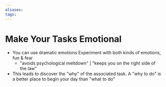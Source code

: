 ```yaml
---
aliases: 
tags: 
---
```

# Make Your Tasks Emotional
-   You can use dramatic emotions Experiment with both kinds of emotions, fun & fear
    -   "avoids psychological meltdown" | "keeps you on the right side of the law"
-   This leads to discover the "why" of the associated task. A "why to do" is a better place to begin your day than "what to do" 
